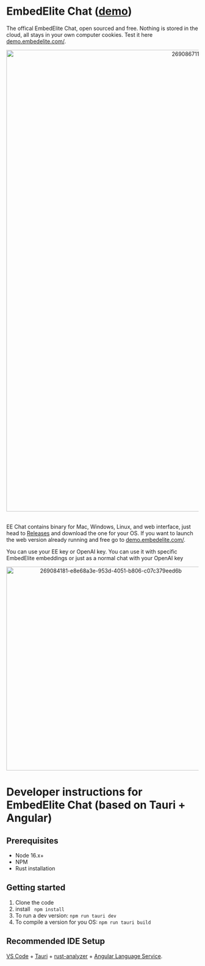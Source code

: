 # EmbedElite Chat ([demo](https://demo.embedelite.com/))

The offical EmbedElite Chat, open sourced and free. Nothing is stored in the cloud, all stays in your own computer cookies. Test it here [demo.embedelite.com/](https://demo.embedelite.com/).

<p align="center">
   <img width="1205" alt="269086711-4df37fa5-8908-4c8a-871f-aace757dfe54" src="https://github.com/embedelite/chat/assets/14837115/333fe9b7-1a23-4be8-8885-525bafafb47b">
</p>

<br>EE Chat contains binary for Mac, Windows, Linux, and web interface, just head to [Releases](https://github.com/embedelite/chat/releases) and download the one for your OS. If you want to launch the web version already running and free go to [demo.embedelite.com/](https://demo.embedelite.com/).

You can use your EE key or OpenAI key. You can use it with specific EmbedElite embeddings or just as a normal chat with your OpenAI key

<p align="center">
   <img width="532" alt="269084181-e8e68a3e-953d-4051-b806-c07c379eed6b" src="https://github.com/embedelite/chat/assets/14837115/ff27f5e2-aea8-4000-a314-8b571cae47d1">
</p>

# Developer instructions for EmbedElite Chat (based on Tauri + Angular)

## Prerequisites

- Node 16.x+
- NPM
- Rust installation

## Getting started

1. Clone the code
2. install
   ` npm install`
3. To run a dev version: `npm run tauri dev`
4. To compile a version for you OS: `npm run tauri build`

## Recommended IDE Setup

[VS Code](https://code.visualstudio.com/) + [Tauri](https://marketplace.visualstudio.com/items?itemName=tauri-apps.tauri-vscode) + [rust-analyzer](https://marketplace.visualstudio.com/items?itemName=rust-lang.rust-analyzer) + [Angular Language Service](https://marketplace.visualstudio.com/items?itemName=Angular.ng-template).
